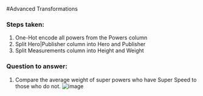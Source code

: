 #Advanced Transformations

### Steps taken: 
1. One-Hot encode all powers from the Powers column
2. Split Hero|Publisher column into Hero and Publisher
3. Split Measurements column into Height and Weight

### Question to answer:
1. Compare the average weight of super powers who have Super Speed to those who do not.
![image](https://github.com/kassiedancer92/Applying_Advanced_Transformations/assets/133593433/b9ce636b-3a9d-4bc6-93b8-f6ff38f1d01c)
